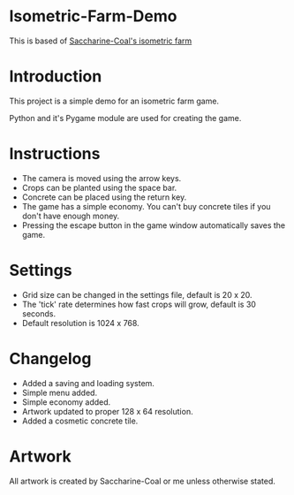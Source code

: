 # Isometric-Farm-Demo

This is based of [Saccharine-Coal's isometric farm](https://github.com/Saccharine-Coal/Isometric-Farm-Demo)

# Introduction
This project is a simple demo for an isometric farm game. 

Python and it's Pygame module are used for creating the game.

# Instructions
- The camera is moved using the arrow keys.
- Crops can be planted using the space bar.
- Concrete can be placed using the return key.
- The game has a simple economy. You can't buy concrete tiles if you don't have enough money.
- Pressing the escape button in the game window automatically saves the game.

# Settings
- Grid size can be changed in the settings file, default is 20 x 20.
- The 'tick' rate determines how fast crops will grow, default is 30 seconds.
- Default resolution is 1024 x 768.

# Changelog
- Added a saving and loading system.
- Simple menu added.
- Simple economy added.
- Artwork updated to proper 128 x 64 resolution.
- Added a cosmetic concrete tile.

# Artwork
All artwork is created by Saccharine-Coal or me unless otherwise stated.
